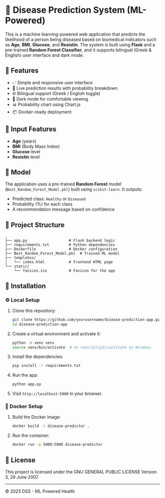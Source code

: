 # 🧠 Disease Prediction System (ML-Powered)

This is a machine learning-powered web application that predicts the likelihood of a person being diseased based on biomedical indicators such as **Age**, **BMI**, **Glucose**, and **Resistin**. The system is built using **Flask** and a pre-trained **Random Forest Classifier**, and it supports bilingual (Greek & English) user interface and dark mode.

## 🚀 Features

- ✅ Simple and responsive user interface
- 🔁 Live prediction results with probability breakdown
- 🌐 Bilingual support (Greek / English toggle)
- 🌙 Dark mode for comfortable viewing
- 📊 Probability chart using Chart.js
- 📦 Docker-ready deployment

## 🧪 Input Features

- **Age** (years)
- **BMI** (Body Mass Index)
- **Glucose** level
- **Resistin** level

## 🧠 Model

The application uses a pre-trained **Random Forest** model (`Best_Random_Forest_Model.pkl`) built using `scikit-learn`. It outputs:
- Predicted class: `Healthy` or `Diseased`
- Probability (%) for each class
- A recommendation message based on confidence

## 📁 Project Structure

```
.
├── app.py                   # Flask backend logic
├── requirements.txt         # Python dependencies
├── Dockerfile               # Docker configuration
├── Best_Random_Forest_Model.pkl  # Trained ML model
├── templates/
│   └── index.html           # Frontend HTML page
└── static/
    └── favicon.ico          # Favicon for the app
```

## 🧰 Installation

### ⚙️ Local Setup

1. Clone this repository:
   ```bash
   git clone https://github.com/yourusername/disease-prediction-app.git
   cd disease-prediction-app
   ```

2. Create a virtual environment and activate it:
   ```bash
   python -m venv venv
   source venv/bin/activate  # or venv\Scripts\activate on Windows
   ```

3. Install the dependencies:
   ```bash
   pip install -r requirements.txt
   ```

4. Run the app:
   ```bash
   python app.py
   ```

5. Visit `http://localhost:5000` in your browser.

### 🐳 Docker Setup

1. Build the Docker image:
   ```bash
   docker build -t disease-predictor .
   ```

2. Run the container:
   ```bash
   docker run -p 5000:5000 disease-predictor
   ```

## 📜 License

This project is licensed under the GNU GENERAL PUBLIC LICENSE Version 3, 29 June 2007.

---

© 2025 DSS - ML Powered Health

